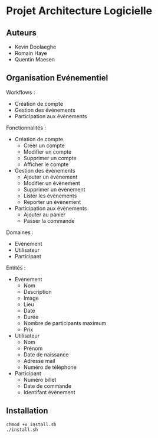 # Projet Architecture Logicielle

## Auteurs

- Kevin Doolaeghe
- Romain Haye
- Quentin Maesen

## Organisation Evénementiel

Workflows :
- Création de compte
- Gestion des évènements
- Participation aux évènements

Fonctionnalités :
- Création de compte
  - Créer un compte
  - Modifier un compte
  - Supprimer un compte
  - Afficher le compte
- Gestion des évènements
  - Ajouter un évènement
  - Modifier un évènement
  - Supprimer un évènement
  - Lister les évènements
  - Reporter un évènement
- Participation aux évènements
  - Ajouter au panier
  - Passer la commande

Domaines :
- Evènement
- Utilisateur
- Participant

Entités :
- Evènement
  - Nom
  - Description
  - Image
  - Lieu
  - Date
  - Durée
  - Nombre de participants maximum
  - Prix
- Utilisateur
  - Nom
  - Prénom
  - Date de naissance
  - Adresse mail
  - Numéro de téléphone
- Participant
  - Numéro billet
  - Date de commande
  - Identifant évènement

## Installation

```
chmod +x install.sh
./install.sh
```
